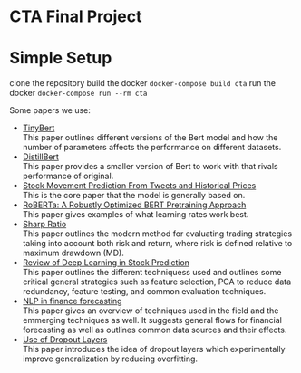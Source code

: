# CTA Final Project

# Simple Setup

clone the repository
build the docker
`docker-compose build cta`
run the docker 
`docker-compose run --rm cta`

Some papers we use:  
- [TinyBert](https://arxiv.org/abs/2110.01518)  
This paper outlines different versions of the Bert model and how the number of parameters affects the performance on different datasets. 
- [DistillBert](https://arxiv.org/abs/1910.01108)  
This paper provides a smaller version of Bert to work with that rivals performance of original. 
- [Stock Movement Prediction From Tweets and Historical Prices](https://homepages.inf.ed.ac.uk/scohen/acl18stock.pdf)  
This is the core paper that the model is generally based on. 
- [RoBERTa: A Robustly Optimized BERT Pretraining Approach](https://arxiv.org/pdf/1907.11692.pdf)  
This paper gives examples of what learning rates work best. 
- [Sharp Ratio](https://www.seputarforex.com/belajar/forex_ebook/download/mahir/The_Sharpe_Ratio.pdf)  
This paper outlines the modern method for evaluating trading strategies taking into account both risk and return, where risk is defined relative to maximum drawdown (MD). 
- [Review of Deep Learning in Stock Prediction](https://arxiv.org/abs/2003.01859)  
This paper outlines the different techniquess used and outlines some critical general strategies such as feature selection, PCA to reduce data redundancy, feature testing, and common evaluation techniques. 
- [NLP in finance forecasting](https://link.springer.com/article/10.1007/s10462-017-9588-9)  
This paper gives an overview of techniques used in the field and the emmerging techniques as well. It suggests general flows for financial forecasting as well as outlines common data sources and their effects. 
- [Use of Dropout Layers](https://arxiv.org/pdf/1207.0580.pdf)  
This paper introduces the idea of dropout layers which experimentally improve generalization by reducing overfitting. 

